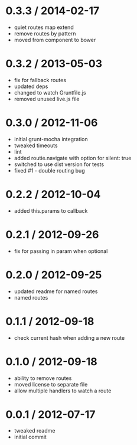 
0.3.3 / 2014-02-17 
==================

  * quiet routes map extend
  * remove routes by pattern
  * moved from component to bower

0.3.2 / 2013-05-03 
==================

  * fix for fallback routes
  * updated deps
  * changed to watch Gruntfile.js
  * removed unused live.js file

0.3.0 / 2012-11-06 
==================

  * initial grunt-mocha integration
  * tweaked timeouts
  * lint
  * added routie.navigate with option for silent: true
  * switched to use dist version for tests
  * fixed #1 - double routing bug

0.2.2 / 2012-10-04 
==================

  * added this.params to callback

0.2.1 / 2012-09-26 
==================

  * fix for passing in param when optional

0.2.0 / 2012-09-25 
==================

  * updated readme for named routes
  * named routes

0.1.1 / 2012-09-18 
==================

  * check current hash when adding a new route

0.1.0 / 2012-09-18 
==================

  * ability to remove routes
  * moved license to separate file
  * allow multiple handlers to watch a route

0.0.1 / 2012-07-17 
==================

  * tweaked readme
  * initial commit
